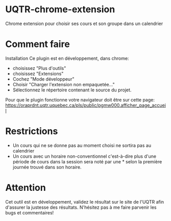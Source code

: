 # UQTR-chrome-extension
Chrome extension pour choisir ses cours et son groupe dans un calendrier
# Comment faire
Installation
Ce plugin est en développement, dans chrome:
- choisissez "Plus d'outils"
- choisissez "Extensions"
- Cochez "Mode développeur"
- Choisir "Charger l'extension non empaquetée..."
- Sélectionnez le répertoire contenant le source du projet.

Pour que le plugin fonctionne votre navigateur doit être sur cette page:
https://oraprdnt.uqtr.uquebec.ca/pls/public/pgmw000.afficher_page_accueil

# Restrictions
- Un cours qui ne se donne pas au moment choisi ne sortira pas au calendrier
- Un cours avec un horaire non-conventionnel c'est-à-dire plus d'une période de cours dans la session sera noté par une * selon la première journée trouvé dans son horaire.

# Attention
Cet outil est en développement, validez le résultat sur le site de l'UQTR afin d'assurer la justesse des résultats.
N'hésitez pas à me faire parvenir les bugs et commentaires!
